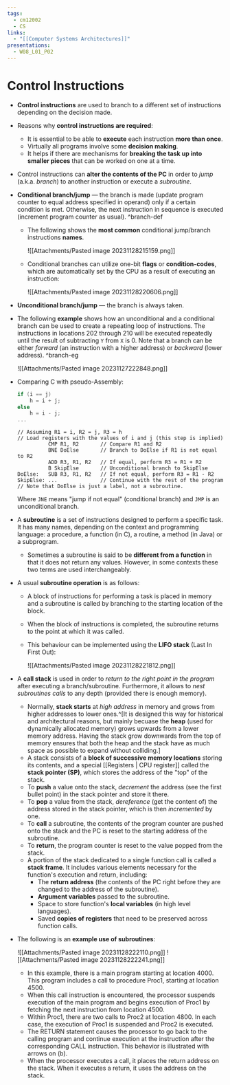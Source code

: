 ```yaml
---
tags:
  - cm12002
  - CS
links:
  - "[[Computer Systems Architectures]]"
presentations:
  - W08_L01_P02
---
```

# Control Instructions
- **Control instructions** are used to branch to a different set of instructions depending on the decision made.
- Reasons why **control instructions are required**:
    - It is essential to be able to **execute** each instruction **more than once**.
    - Virtually all programs involve some **decision making**.
    - It helps if there are mechanisms for **breaking the task up into smaller pieces** that can be worked on one at a time.
- Control instructions can **alter the contents of the PC** in order to *jump* (a.k.a. *branch*) to another instruction or execute a *subroutine*.
- **Conditional branch/jump** — the branch is made (update program counter to equal address specified in operand) only if a certain condition is met. Otherwise, the next instruction in sequence is executed (increment program counter as usual). ^branch-def
    - The following shows the **most common** conditional jump/branch instructions **names**.

        ![[Attachments/Pasted image 20231128215159.png]]

    - Conditional branches can utilize one-bit **flags** or **condition-codes**, which are automatically set by the CPU as a result of executing an instruction:

        ![[Attachments/Pasted image 20231128220606.png]]

- **Unconditional branch/jump** — the branch is always taken. 

- The following **example** shows how an unconditional and a conditional branch can be used to create a repeating loop of instructions. The instructions in locations 202 through 210 will be executed repeatedly until the result of subtracting `Y` from `X` is 0. Note that a branch can be either *forward* (an instruction with a higher address) or *backward* (lower address). ^branch-eg

    ![[Attachments/Pasted image 20231127222848.png]]

- Comparing C with pseudo-Assembly:
    ```c
    if (i == j)
        h = i + j;
    else
        h = i - j;
    ...
    ```
    ```armasm
  // Assuming R1 = i, R2 = j, R3 = h
  // Load registers with the values of i and j (this step is implied)
              CMP R1, R2       // Compare R1 and R2
              BNE DoElse       // Branch to DoElse if R1 is not equal to R2
              ADD R3, R1, R2   // If equal, perform R3 = R1 + R2
              B SkipElse       // Unconditional branch to SkipElse
    DoElse:   SUB R3, R1, R2   // If not equal, perform R3 = R1 - R2
    SkipElse: ...              // Continue with the rest of the program
	// Note that DoElse is just a label, not a subroutine.
    ```
    Where `JNE` means "jump if not equal" (conditional branch) and `JMP` is an unconditional branch.

- A **subroutine** is a set of instructions designed to perform a specific task. It has many names, depending on the context and programming language: a procedure, a function (in C), a routine, a method (in Java) or a subprogram. 
	- Sometimes a subroutine is said to be **different from a function** in that it does not return any values. However, in some contexts these two terms are used interchangeably.

- A usual **subroutine operation** is as follows: 
    - A block of instructions for performing a task is placed in memory and a subroutine is called by branching to the starting location of the block.
    - When the block of instructions is completed, the subroutine returns to the point at which it was called.
    - This behaviour can be implemented using the **LIFO stack** (Last In First Out):

        ![[Attachments/Pasted image 20231128221812.png]]

- A **call stack** is used in order to *return to the right point in the program* after executing a branch/subroutine. Furthermore, it allows to *nest subroutines calls* to any depth (provided there is enough memory).
    - Normally, **stack starts** at *high address* in memory and grows from higher addresses to lower ones.^[It is designed this way for historical and architectural reasons, but mainly becuase the **heap** (used for dynamically allocated memory) grows upwards from a lower memory address. Having the stack grow downwards from the top of memory ensures that both the heap and the stack have as much space as possible to expand without colliding.]
    - A stack consists of a **block of successive memory locations** storing its contents, and a special [[Registers | CPU register]] called the **stack pointer (SP)**, which stores the address of the "top" of the stack.
    - To **push** a value onto the stack, *decrement* the address (see the first bullet point) in the stack pointer and store it there. 
    - To **pop** a value from the stack, *dereference* (get the content of) the address stored in the stack pointer, which is then *incremented* by one.
    - To **call** a subroutine, the contents of the program counter are pushed onto the stack and the PC is reset to the starting address of the subroutine.
    - To **return**, the program counter is reset to the value popped from the stack.
    - A portion of the stack dedicated to a single function call is called a **stack frame**.  It includes various elements necessary for the function's execution and return, including:
        - The **return address** (the contents of the PC right before they are changed to the address of the subroutine).
        - **Argument variables** passed to the subroutine.
        - Space to store function's **local variables** (in high level languages).
        - Saved **copies of registers** that need to be preserved across function calls.

- The following is an **example use of subroutines**:

    ![[Attachments/Pasted image 20231128222110.png]]
    ![[Attachments/Pasted image 20231128222241.png]]

    - In this example, there is a main program starting at location 4000. This program includes a call to procedure Proc1, starting at location 4500. 
    - When this call instruction is encountered, the processor suspends execution of the main program and begins execution of Proc1 by fetching the next instruction from location 4500. 
    - Within Proc1, there are two calls to Proc2 at location 4800. In each case, the execution of Proc1 is suspended and Proc2 is executed. 
    - The RETURN statement causes the processor to go back to the calling program and continue execution at the instruction after the corresponding CALL instruction. This behavior is illustrated with arrows on (b).
    - When the processor executes a call, it places the return address on the stack. When it executes a return, it uses the address on the stack. 

